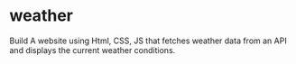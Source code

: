 # weather
Build A website using Html, CSS, JS that fetches weather data from an API and displays the current weather conditions.
